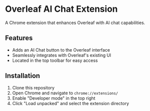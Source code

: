 # Overleaf AI Chat Extension

A Chrome extension that enhances Overleaf with AI chat capabilities.

## Features

- Adds an AI Chat button to the Overleaf interface
- Seamlessly integrates with Overleaf's existing UI
- Located in the top toolbar for easy access

## Installation

1. Clone this repository
2. Open Chrome and navigate to `chrome://extensions/`
3. Enable "Developer mode" in the top right
4. Click "Load unpacked" and select the extension directory



